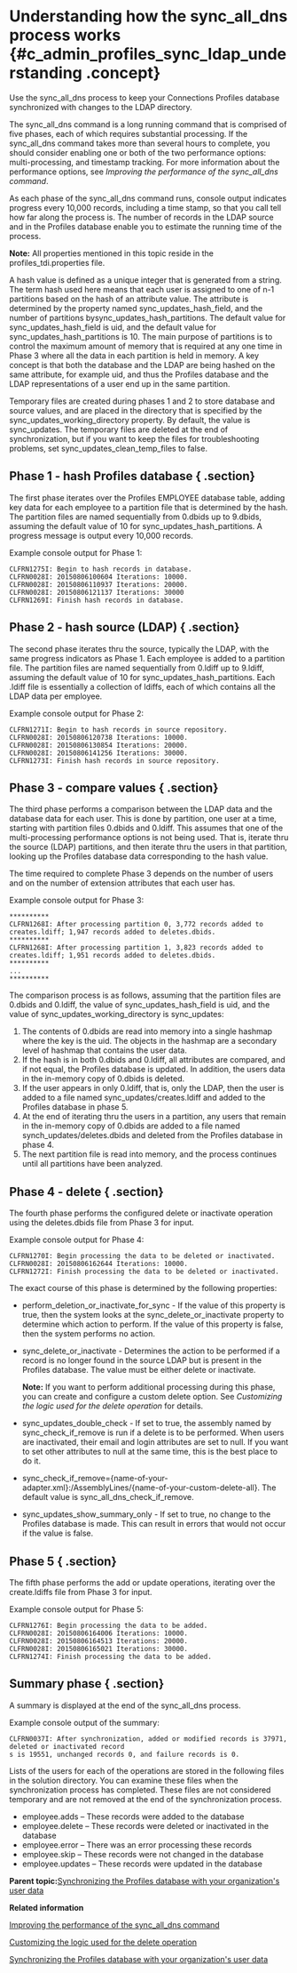 # Understanding how the sync\_all\_dns process works {#c_admin_profiles_sync_ldap_understanding .concept}

Use the sync\_all\_dns process to keep your Connections Profiles database synchronized with changes to the LDAP directory.

The sync\_all\_dns command is a long running command that is comprised of five phases, each of which requires substantial processing. If the sync\_all\_dns command takes more than several hours to complete, you should consider enabling one or both of the two performance options: multi-processing, and timestamp tracking. For more information about the performance options, see *Improving the performance of the sync\_all\_dns command*.

As each phase of the sync\_all\_dns command runs, console output indicates progress every 10,000 records, including a time stamp, so that you call tell how far along the process is. The number of records in the LDAP source and in the Profiles database enable you to estimate the running time of the process.

**Note:** All properties mentioned in this topic reside in the profiles\_tdi.properties file.

A hash value is defined as a unique integer that is generated from a string. The term hash used here means that each user is assigned to one of n-1 partitions based on the hash of an attribute value. The attribute is determined by the property named sync\_updates\_hash\_field, and the number of partitions bysync\_updates\_hash\_partitions. The default value for sync\_updates\_hash\_field is uid, and the default value for sync\_updates\_hash\_partitions is 10. The main purpose of partitions is to control the maximum amount of memory that is required at any one time in Phase 3 where all the data in each partition is held in memory. A key concept is that both the database and the LDAP are being hashed on the same attribute, for example uid, and thus the Profiles database and the LDAP representations of a user end up in the same partition.

Temporary files are created during phases 1 and 2 to store database and source values, and are placed in the directory that is specified by the sync\_updates\_working\_directory property. By default, the value is sync\_updates. The temporary files are deleted at the end of synchronization, but if you want to keep the files for troubleshooting problems, set sync\_updates\_clean\_temp\_files to false.

## Phase 1 - hash Profiles database { .section}

The first phase iterates over the Profiles EMPLOYEE database table, adding key data for each employee to a partition file that is determined by the hash. The partition files are named sequentially from 0.dbids up to 9.dbids, assuming the default value of 10 for sync\_updates\_hash\_partitions. A progress message is output every 10,000 records.

Example console output for Phase 1:

```
CLFRN1275I: Begin to hash records in database.
CLFRN0028I: 20150806100604 Iterations: 10000.
CLFRN0028I: 20150806110937 Iterations: 20000.
CLFRN0028I: 20150806121137 Iterations: 30000
CLFRN1269I: Finish hash records in database.
```

## Phase 2 - hash source \(LDAP\) { .section}

The second phase iterates thru the source, typically the LDAP, with the same progress indicators as Phase 1. Each employee is added to a partition file. The partition files are named sequentially from 0.ldiff up to 9.ldiff, assuming the default value of 10 for sync\_updates\_hash\_partitions. Each .ldiff file is essentially a collection of ldiffs, each of which contains all the LDAP data per employee.

Example console output for Phase 2:

```
CLFRN1271I: Begin to hash records in source repository.
CLFRN0028I: 20150806120738 Iterations: 10000.
CLFRN0028I: 20150806130854 Iterations: 20000.
CLFRN0028I: 20150806141256 Iterations: 30000.
CLFRN1273I: Finish hash records in source repository.
```

## Phase 3 - compare values { .section}

The third phase performs a comparison between the LDAP data and the database data for each user. This is done by partition, one user at a time, starting with partition files 0.dbids and 0.ldiff. This assumes that one of the multi-processing performance options is not being used. That is, iterate thru the source \(LDAP\) partitions, and then iterate thru the users in that partition, looking up the Profiles database data corresponding to the hash value.

The time required to complete Phase 3 depends on the number of users and on the number of extension attributes that each user has.

Example console output for Phase 3:

```
**********
CLFRN1268I: After processing partition 0, 3,772 records added to creates.ldiff; 1,947 records added to deletes.dbids.
**********
CLFRN1268I: After processing partition 1, 3,823 records added to creates.ldiff; 1,951 records added to deletes.dbids.
**********
...
**********
```

The comparison process is as follows, assuming that the partition files are 0.dbids and 0.ldiff, the value of sync\_updates\_hash\_field is uid, and the value of sync\_updates\_working\_directory is sync\_updates:

1.  The contents of 0.dbids are read into memory into a single hashmap where the key is the uid. The objects in the hashmap are a secondary level of hashmap that contains the user data.
2.  If the hash is in both 0.dbids and 0.ldiff, all attributes are compared, and if not equal, the Profiles database is updated. In addition, the users data in the in-memory copy of 0.dbids is deleted.
3.  If the user appears in only 0.ldiff, that is, only the LDAP, then the user is added to a file named sync\_updates/creates.ldiff and added to the Profiles database in phase 5.
4.  At the end of iterating thru the users in a partition, any users that remain in the in-memory copy of 0.dbids are added to a file named synch\_updates/deletes.dbids and deleted from the Profiles database in phase 4.
5.  The next partition file is read into memory, and the process continues until all partitions have been analyzed.

## Phase 4 - delete { .section}

The fourth phase performs the configured delete or inactivate operation using the deletes.dbids file from Phase 3 for input.

Example console output for Phase 4:

```
CLFRN1270I: Begin processing the data to be deleted or inactivated.
CLFRN0028I: 20150806162644 Iterations: 10000.
CLFRN1272I: Finish processing the data to be deleted or inactivated.
```

The exact course of this phase is determined by the following properties:

-   perform\_deletion\_or\_inactivate\_for\_sync - If the value of this property is true, then the system looks at the sync\_delete\_or\_inactivate property to determine which action to perform. If the value of this property is false, then the system performs no action.
-   sync\_delete\_or\_inactivate - Determines the action to be performed if a record is no longer found in the source LDAP but is present in the Profiles database. The value must be either delete or inactivate.

    **Note:** If you want to perform additional processing during this phase, you can create and configure a custom delete option. See *Customizing the logic used for the delete operation* for details.

-   sync\_updates\_double\_check - If set to true, the assembly named by sync\_check\_if\_remove is run if a delete is to be performed. When users are inactivated, their email and login attributes are set to null. If you want to set other attributes to null at the same time, this is the best place to do it.
-   sync\_check\_if\_remove=\{name-of-your-adapter.xml\}:/AssemblyLines/\{name-of-your-custom-delete-all\}. The default value is sync\_all\_dns\_check\_if\_remove.
-   sync\_updates\_show\_summary\_only - If set to true, no change to the Profiles database is made. This can result in errors that would not occur if the value is false.

## Phase 5 { .section}

The fifth phase performs the add or update operations, iterating over the create.ldiffs file from Phase 3 for input.

Example console output for Phase 5:

```
CLFRN1276I: Begin processing the data to be added.
CLFRN0028I: 20150806164006 Iterations: 10000.
CLFRN0028I: 20150806164513 Iterations: 20000.
CLFRN0028I: 20150806165021 Iterations: 30000.
CLFRN1274I: Finish processing the data to be added.
```

## Summary phase { .section}

A summary is displayed at the end of the sync\_all\_dns process.

Example console output of the summary:

```
CLFRN0037I: After synchronization, added or modified records is 37971, deleted or inactivated record
s is 19551, unchanged records 0, and failure records is 0. 
```

Lists of the users for each of the operations are stored in the following files in the solution directory. You can examine these files when the synchronization process has completed. These files are not considered temporary and are not removed at the end of the synchronization process.

-   employee.adds – These records were added to the database
-   employee.delete – These records were deleted or inactivated in the database
-   employee.error – There was an error processing these records
-   employee.skip – These records were not changed in the database
-   employee.updates – These records were updated in the database

**Parent topic:**[Synchronizing the Profiles database with your organization's user data](../admin/t_admin_profiles_sync_ldap.md)

**Related information**  


[Improving the performance of the sync\_all\_dns command](../admin/c_admin_profiles_improving_sync_performance.md)

[Customizing the logic used for the delete operation](../admin/t_admin_profiles_customize_delete_logic.md)

[Synchronizing the Profiles database with your organization's user data](../admin/t_admin_profiles_sync_ldap.md)

